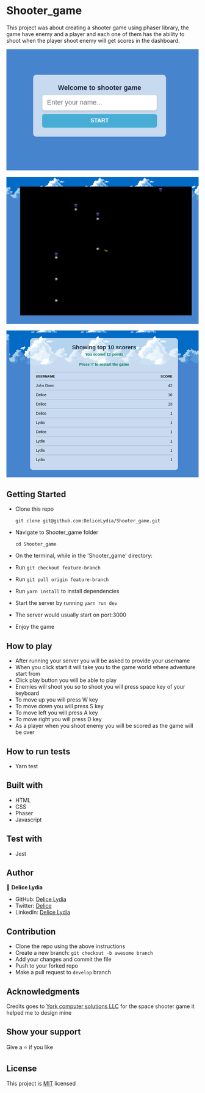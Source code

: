# Shooter_game

This project was about creating a shooter game using phaser library, the game
have enemy and a player and each one of them has the ability to shoot when the player shoot enemy will get scores in the dashboard.

![screenshot](./game.png)

![screenshot](./shot.png)

![screenshot](./scores.png)

## Getting Started

* Clone this repo
    ```
    git clone git@github.com:DeliceLydia/Shooter_game.git
    ```
* Navigate to Shooter_game folder
    ```
    cd Shooter_game
    ```
* On the terminal, while in the 'Shooter_game' directory:

* Run ``` git checkout feature-branch ```

* Run ``` git pull origin feature-branch ```

* Run ``` yarn install ``` to install dependencies

* Start the server by running ``` yarn run dev ```
   
* The server would usually start on port:3000

* Enjoy the game

## How to play

- After running your server you will be asked to provide your username
- When you click start it will take you to the game world where adventure start from
- Click play button you will be able to play
- Enemies will shoot you so to shoot you will press space key of your keyboard
- To move up you will press W key
- To move down you will press S key
- To move left you will press A key
- To move right you will press D key
- As a player when you shoot enemy you will be scored as the game will be over

## How to run tests

- Yarn test

## Built with

- HTML
- CSS
- Phaser
- Javascript

## Test with

- Jest

## Author

👤 **Delice Lydia**
  - GitHub: [Delice Lydia](https://github.com/DeliceLydia)
  - Twitter: [Delice](https://twitter.com/IngabireLydia3)
  - LinkedIn: [Delice Lydia](https://www.linkedin.com/in/delice-lydia/)

## Contribution

- Clone the repo using the above instructions
- Create a new branch: `git checkout -b awesome branch`
- Add your changes and commit the file
- Push to your forked repo
- Make a pull request to `develop` branch

## Acknowledgments

Credits goes to [York computer solutions LLC](https://learn.yorkcs.com/category/tutorials/gamedev/phaser-3/build-a-space-shooter-with-phaser-3/) for the space shooter game it helped me to design mine

## Show your support

Give a ⭐️ if you like 

## License

This project is [MIT](https://github.com/DeliceLydia/Shooter_game/blob/master/LICENSE) licensed

